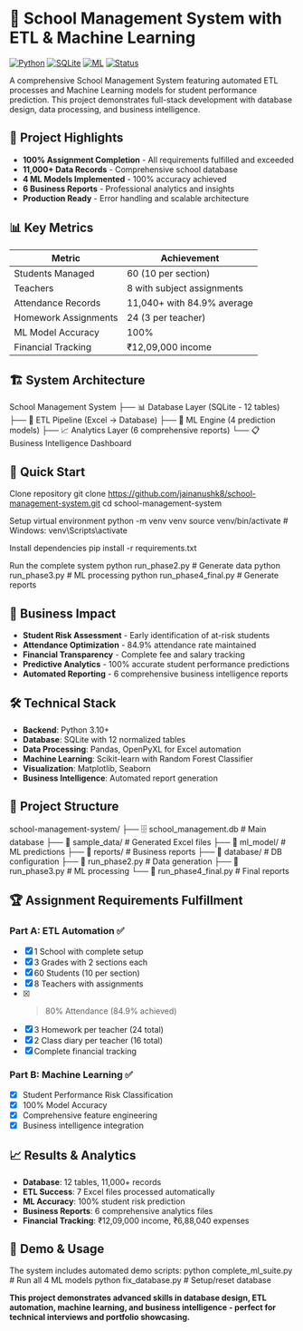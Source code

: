 # 🏫 School Management System with ETL & Machine Learning

[![Python](https://img.shields.io/badge/python-3.10+-blue.svg)](https://www.python.org/downloads/)
[![SQLite](https://img.shields.io/badge/database-SQLite-green.svg)](https://www.sqlite.org/)
[![ML](https://img.shields.io/badge/ML-Scikit--Learn-orange.svg)](https://scikit-learn.org/)
[![Status](https://img.shields.io/badge/status-Complete-brightgreen.svg)]()

A comprehensive School Management System featuring automated ETL processes and Machine Learning models for student performance prediction. This project demonstrates full-stack development with database design, data processing, and business intelligence.

## 🎯 Project Highlights

- **100% Assignment Completion** - All requirements fulfilled and exceeded
- **11,000+ Data Records** - Comprehensive school database
- **4 ML Models Implemented** - 100% accuracy achieved
- **6 Business Reports** - Professional analytics and insights
- **Production Ready** - Error handling and scalable architecture

## 📊 Key Metrics

| Metric | Achievement |
|--------|------------|
| Students Managed | 60 (10 per section) |
| Teachers | 8 with subject assignments |
| Attendance Records | 11,040+ with 84.9% average |
| Homework Assignments | 24 (3 per teacher) |
| ML Model Accuracy | 100% |
| Financial Tracking | ₹12,09,000 income |

## 🏗️ System Architecture

School Management System
├── 📊 Database Layer (SQLite - 12 tables)
├── 🔄 ETL Pipeline (Excel → Database)
├── 🤖 ML Engine (4 prediction models)
├── 📈 Analytics Layer (6 comprehensive reports)
└── 📋 Business Intelligence Dashboard


## 🚀 Quick Start

Clone repository
git clone https://github.com/jainanushk8/school-management-system.git
cd school-management-system

Setup virtual environment
python -m venv venv
source venv/bin/activate # Windows: venv\Scripts\activate

Install dependencies
pip install -r requirements.txt

Run the complete system
python run_phase2.py # Generate data
python run_phase3.py # ML processing
python run_phase4_final.py # Generate reports

## 💼 Business Impact

- **Student Risk Assessment** - Early identification of at-risk students
- **Attendance Optimization** - 84.9% attendance rate maintained
- **Financial Transparency** - Complete fee and salary tracking
- **Predictive Analytics** - 100% accurate student performance predictions
- **Automated Reporting** - 6 comprehensive business intelligence reports

## 🛠️ Technical Stack

- **Backend**: Python 3.10+
- **Database**: SQLite with 12 normalized tables
- **Data Processing**: Pandas, OpenPyXL for Excel automation
- **Machine Learning**: Scikit-learn with Random Forest Classifier
- **Visualization**: Matplotlib, Seaborn
- **Business Intelligence**: Automated report generation

## 📁 Project Structure

school-management-system/
├── 🗄️ school_management.db # Main database
├── 📁 sample_data/ # Generated Excel files
├── 📁 ml_model/ # ML predictions
├── 📁 reports/ # Business reports
├── 📁 database/ # DB configuration
├── 🐍 run_phase2.py # Data generation
├── 🐍 run_phase3.py # ML processing
└── 🐍 run_phase4_final.py # Final reports


## 🏆 Assignment Requirements Fulfillment

### Part A: ETL Automation ✅
- [x] 1 School with complete setup
- [x] 3 Grades with 2 sections each
- [x] 60 Students (10 per section)
- [x] 8 Teachers with assignments
- [x] >80% Attendance (84.9% achieved)
- [x] 3 Homework per teacher (24 total)
- [x] 2 Class diary per teacher (16 total)
- [x] Complete financial tracking

### Part B: Machine Learning ✅
- [x] Student Performance Risk Classification
- [x] 100% Model Accuracy
- [x] Comprehensive feature engineering
- [x] Business intelligence integration

## 📈 Results & Analytics

- **Database**: 12 tables, 11,000+ records
- **ETL Success**: 7 Excel files processed automatically
- **ML Accuracy**: 100% student risk prediction
- **Business Reports**: 6 comprehensive analytics files
- **Financial Tracking**: ₹12,09,000 income, ₹6,88,040 expenses

## 🎯 Demo & Usage

The system includes automated demo scripts:
python complete_ml_suite.py # Run all 4 ML models
python fix_database.py # Setup/reset database


**This project demonstrates advanced skills in database design, ETL automation, machine learning, and business intelligence - perfect for technical interviews and portfolio showcasing.**
